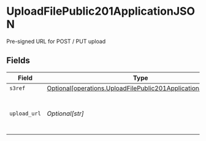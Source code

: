 # UploadFilePublic201ApplicationJSON

Pre-signed URL for POST / PUT upload


## Fields

| Field                                                                                                                                  | Type                                                                                                                                   | Required                                                                                                                               | Description                                                                                                                            | Example                                                                                                                                |
| -------------------------------------------------------------------------------------------------------------------------------------- | -------------------------------------------------------------------------------------------------------------------------------------- | -------------------------------------------------------------------------------------------------------------------------------------- | -------------------------------------------------------------------------------------------------------------------------------------- | -------------------------------------------------------------------------------------------------------------------------------------- |
| `s3ref`                                                                                                                                | [Optional[operations.UploadFilePublic201ApplicationJSONS3ref]](undefined/models/operations/uploadfilepublic201applicationjsons3ref.md) | :heavy_minus_sign:                                                                                                                     | N/A                                                                                                                                    |                                                                                                                                        |
| `upload_url`                                                                                                                           | *Optional[str]*                                                                                                                        | :heavy_minus_sign:                                                                                                                     | N/A                                                                                                                                    | https://epilot-files-prod.s3.eu-central-1.amazonaws.com/123/temp/4d689aeb-1497-4410-a9fe-b36ca9ac4389/document.pdf?AWSParams=123       |